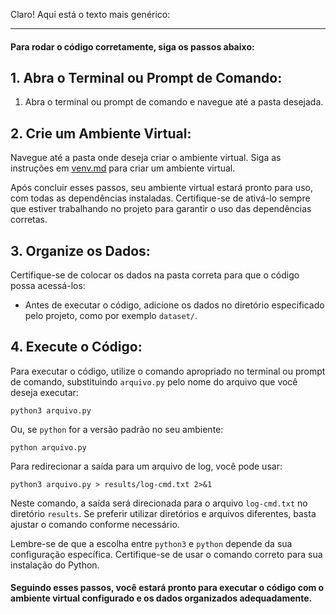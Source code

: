 Claro! Aqui está o texto mais genérico:

---

#### Para rodar o código corretamente, siga os passos abaixo:


## 1. **Abra o Terminal ou Prompt de Comando**:

1. Abra o terminal ou prompt de comando e navegue até a pasta desejada.

## 2. **Crie um Ambiente Virtual**:

   Navegue até a pasta onde deseja criar o ambiente virtual. Siga as instruções em [venv.md](venv.md) para criar um ambiente virtual.

   Após concluir esses passos, seu ambiente virtual estará pronto para uso, com todas as dependências instaladas. Certifique-se de ativá-lo sempre que estiver trabalhando no projeto para garantir o uso das dependências corretas.

## 3. **Organize os Dados**:

   Certifique-se de colocar os dados na pasta correta para que o código possa acessá-los:

   - Antes de executar o código, adicione os dados no diretório especificado pelo projeto, como por exemplo `dataset/`.

## 4. **Execute o Código**:

   Para executar o código, utilize o comando apropriado no terminal ou prompt de comando, substituindo `arquivo.py` pelo nome do arquivo que você deseja executar:

   ```shell
   python3 arquivo.py
   ```

   Ou, se `python` for a versão padrão no seu ambiente:

   ```shell
   python arquivo.py
   ```

   Para redirecionar a saída para um arquivo de log, você pode usar:

   ```shell
   python3 arquivo.py > results/log-cmd.txt 2>&1
   ```

   Neste comando, a saída será direcionada para o arquivo `log-cmd.txt` no diretório `results`. Se preferir utilizar diretórios e arquivos diferentes, basta ajustar o comando conforme necessário.

   Lembre-se de que a escolha entre `python3` e `python` depende da sua configuração específica. Certifique-se de usar o comando correto para sua instalação do Python.

#### Seguindo esses passos, você estará pronto para executar o código com o ambiente virtual configurado e os dados organizados adequadamente.
